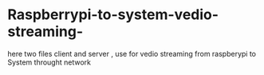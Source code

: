 # Raspberrypi-to-system-vedio-streaming-
here two files client and server , use for vedio streaming from raspberypi to System throught network 
